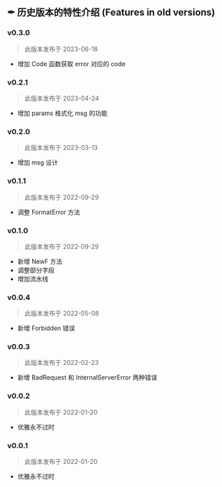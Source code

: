 ## ✒ 历史版本的特性介绍 (Features in old versions)

### v0.3.0

> 此版本发布于 2023-06-18

* 增加 Code 函数获取 error 对应的 code

### v0.2.1

> 此版本发布于 2023-04-24

* 增加 params 格式化 msg 的功能

### v0.2.0

> 此版本发布于 2023-03-13

* 增加 msg 设计

### v0.1.1

> 此版本发布于 2022-09-29

* 调整 FormatError 方法

### v0.1.0

> 此版本发布于 2022-09-29

* 新增 NewF 方法
* 调整部分字段
* 增加流水线

### v0.0.4

> 此版本发布于 2022-05-08

* 新增 Forbidden 错误

### v0.0.3

> 此版本发布于 2022-02-23

* 新增 BadRequest 和 InternalServerError 两种错误

### v0.0.2

> 此版本发布于 2022-01-20

* 优雅永不过时

### v0.0.1

> 此版本发布于 2022-01-20

* 优雅永不过时
